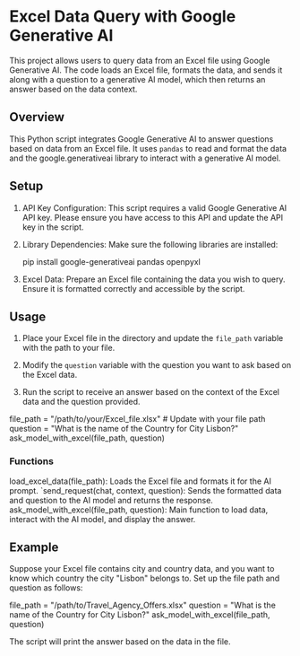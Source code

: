 
# Excel Data Query with Google Generative AI

This project allows users to query data from an Excel file using Google Generative AI. The code loads an Excel file, formats the data, and sends it along with a question to a generative AI model, which then returns an answer based on the data context.

## Overview

This Python script integrates Google Generative AI to answer questions based on data from an Excel file. It uses `pandas` to read and format the data and the google.generativeai library to interact with a generative AI model. 

## Setup

1. API Key Configuration: This script requires a valid Google Generative AI API key. Please ensure you have access to this API and update the API key in the script.

2. Library Dependencies: Make sure the following libraries are installed:
 
   pip install google-generativeai pandas openpyxl

3. Excel Data: Prepare an Excel file containing the data you wish to query. Ensure it is formatted correctly and accessible by the script.

## Usage

1. Place your Excel file in the directory and update the `file_path` variable with the path to your file.

2. Modify the `question` variable with the question you want to ask based on the Excel data.

3. Run the script to receive an answer based on the context of the Excel data and the question provided.

file_path = "/path/to/your/Excel_file.xlsx"  # Update with your file path
question = "What is the name of the Country for City Lisbon?"
ask_model_with_excel(file_path, question)

### Functions

load_excel_data(file_path): Loads the Excel file and formats it for the AI prompt.
`send_request(chat, context, question): Sends the formatted data and question to the AI model and returns the response.
ask_model_with_excel(file_path, question): Main function to load data, interact with the AI model, and display the answer.

## Example

Suppose your Excel file contains city and country data, and you want to know which country the city "Lisbon" belongs to. Set up the file path and question as follows:

file_path = "/path/to/Travel_Agency_Offers.xlsx"
question = "What is the name of the Country for City Lisbon?"
ask_model_with_excel(file_path, question)

The script will print the answer based on the data in the file.
